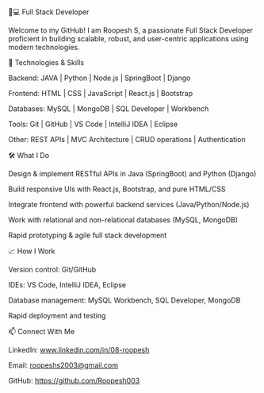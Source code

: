 👨💻 Full Stack Developer

Welcome to my GitHub! I am Roopesh S, a passionate Full Stack Developer proficient in building scalable, robust, and user-centric applications using modern technologies.

🚀 Technologies & Skills

Backend: JAVA | Python | Node.js | SpringBoot | Django

Frontend: HTML | CSS | JavaScript | React.js | Bootstrap

Databases: MySQL | MongoDB | SQL Developer | Workbench

Tools: Git | GitHub | VS Code | IntelliJ IDEA | Eclipse

Other: REST APIs | MVC Architecture | CRUD operations | Authentication

🛠️ What I Do

Design & implement RESTful APIs in Java (SpringBoot) and Python (Django)

Build responsive UIs with React.js, Bootstrap, and pure HTML/CSS

Integrate frontend with powerful backend services (Java/Python/Node.js)

Work with relational and non-relational databases (MySQL, MongoDB)

Rapid prototyping & agile full stack development

📈 How I Work

Version control: Git/GitHub

IDEs: VS Code, IntelliJ IDEA, Eclipse

Database management: MySQL Workbench, SQL Developer, MongoDB

Rapid deployment and testing

📫 Connect With Me

LinkedIn: www.linkedin.com/in/08-roopesh

Email: roopeshs2003@gmail.com

GitHub: https://github.com/Roopesh003
